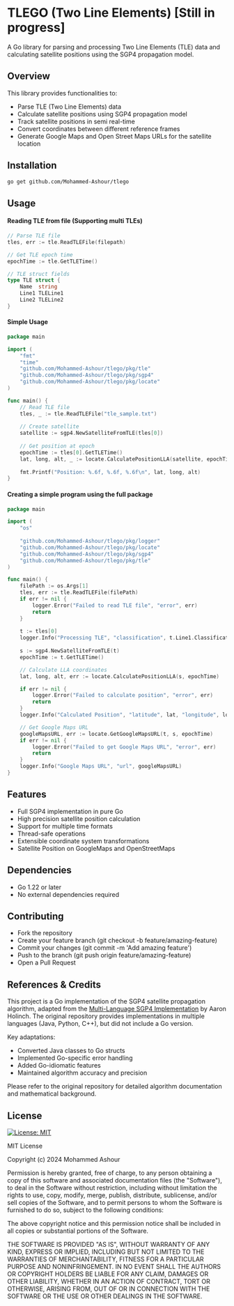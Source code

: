 # TLEGO (Two Line Elements) [Still in progress]

A Go library for parsing and processing Two Line Elements (TLE) data and calculating satellite positions using the SGP4 propagation model.

## Overview

This library provides functionalities to:
- Parse TLE (Two Line Elements) data
- Calculate satellite positions using SGP4 propagation model
- Track satellite positions in semi real-time
- Convert coordinates between different reference frames
- Generate Google Maps and Open Street Maps URLs for the satellite location



## Installation

```bash
go get github.com/Mohammed-Ashour/tlego
```

## Usage

#### Reading TLE from file (Supporting multi TLEs)
```go
// Parse TLE file
tles, err := tle.ReadTLEFile(filepath)

// Get TLE epoch time
epochTime := tle.GetTLETime()

// TLE struct fields
type TLE struct {
    Name  string
    Line1 TLELine1
    Line2 TLELine2
}

```

#### Simple Usage
```go
package main

import (
    "fmt"
    "time"
    "github.com/Mohammed-Ashour/tlego/pkg/tle"
    "github.com/Mohammed-Ashour/tlego/pkg/sgp4"
    "github.com/Mohammed-Ashour/tlego/pkg/locate"
)

func main() {
    // Read TLE file
    tles, _ := tle.ReadTLEFile("tle_sample.txt")
    
    // Create satellite
    satellite := sgp4.NewSatelliteFromTLE(tles[0])
    
    // Get position at epoch
    epochTime := tles[0].GetTLETime()
    lat, long, alt, _ := locate.CalculatePositionLLA(satellite, epochTime)
    
    fmt.Printf("Position: %.6f, %.6f, %.6f\n", lat, long, alt)
}
```

#### Creating a simple program using the full package
```go
package main

import (
    "os"
    
    "github.com/Mohammed-Ashour/tlego/pkg/logger"
    "github.com/Mohammed-Ashour/tlego/pkg/locate"
    "github.com/Mohammed-Ashour/tlego/pkg/sgp4"
    "github.com/Mohammed-Ashour/tlego/pkg/tle"
)

func main() {
    filePath := os.Args[1]
    tles, err := tle.ReadTLEFile(filePath)
    if err != nil {
        logger.Error("Failed to read TLE file", "error", err)
        return
    }
    
    t := tles[0]
    logger.Info("Processing TLE", "classification", t.Line1.Classification)
    
    s := sgp4.NewSatelliteFromTLE(t)
    epochTime := t.GetTLETime()

    // Calculate LLA coordinates
    lat, long, alt, err := locate.CalculatePositionLLA(s, epochTime)

    if err != nil {
        logger.Error("Failed to calculate position", "error", err)
        return
    }
    logger.Info("Calculated Position", "latitude", lat, "longitude", long, "altitude", alt)

    // Get Google Maps URL
    googleMapsURL, err := locate.GetGoogleMapsURL(t, s, epochTime)
    if err != nil {
        logger.Error("Failed to get Google Maps URL", "error", err)
        return
    }
    logger.Info("Google Maps URL", "url", googleMapsURL)
}
```
## Features

- Full SGP4 implementation in pure Go
- High precision satellite position calculation
- Support for multiple time formats
- Thread-safe operations
- Extensible coordinate system transformations
- Satellite Position on GoogleMaps and OpenStreetMaps

## Dependencies
- Go 1.22 or later
- No external dependencies required

## Contributing
- Fork the repository
- Create your feature branch (git checkout -b feature/amazing-feature)
- Commit your changes (git commit -m 'Add amazing feature')
- Push to the branch (git push origin feature/amazing-feature)
- Open a Pull Request

## References & Credits

This project is a Go implementation of the SGP4 satellite propagation algorithm, adapted from the [Multi-Language SGP4 Implementation](https://github.com/aholinch/sgp4) by Aaron Holinch. The original repository provides implementations in multiple languages (Java, Python, C++), but did not include a Go version.

Key adaptations:
- Converted Java classes to Go structs
- Implemented Go-specific error handling
- Added Go-idiomatic features
- Maintained algorithm accuracy and precision

Please refer to the original repository for detailed algorithm documentation and mathematical background.

## License

[![License: MIT](https://img.shields.io/badge/License-MIT-yellow.svg)](https://opensource.org/licenses/MIT)

MIT License

Copyright (c) 2024 Mohammed Ashour

Permission is hereby granted, free of charge, to any person obtaining a copy
of this software and associated documentation files (the "Software"), to deal
in the Software without restriction, including without limitation the rights
to use, copy, modify, merge, publish, distribute, sublicense, and/or sell
copies of the Software, and to permit persons to whom the Software is
furnished to do so, subject to the following conditions:

The above copyright notice and this permission notice shall be included in all
copies or substantial portions of the Software.

THE SOFTWARE IS PROVIDED "AS IS", WITHOUT WARRANTY OF ANY KIND, EXPRESS OR
IMPLIED, INCLUDING BUT NOT LIMITED TO THE WARRANTIES OF MERCHANTABILITY,
FITNESS FOR A PARTICULAR PURPOSE AND NONINFRINGEMENT. IN NO EVENT SHALL THE
AUTHORS OR COPYRIGHT HOLDERS BE LIABLE FOR ANY CLAIM, DAMAGES OR OTHER
LIABILITY, WHETHER IN AN ACTION OF CONTRACT, TORT OR OTHERWISE, ARISING FROM,
OUT OF OR IN CONNECTION WITH THE SOFTWARE OR THE USE OR OTHER DEALINGS IN THE
SOFTWARE.

